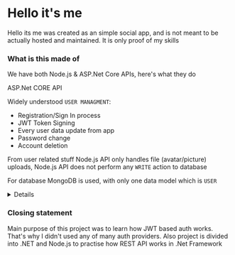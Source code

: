 # Hello it's me
Hello its me was created as an simple social app, and is not meant to be actually hosted and maintained. It is only proof of my skills
### What is this made of
We have both Node.js & ASP.Net Core APIs, here's what they do

ASP.Net CORE API

Widely understood `USER MANAGMENT`:

- Registration/Sign In process
- JWT Token Signing
- Every user data update from app
- Password change
- Account deletion

From user related stuff Node.js API only handles file (avatar/picture) uploads, Node.js API does not perform any `WRITE` action to database

For database MongoDB is used, with only one data model which is `USER`
<details>
  
```c#
namespace hello_its_me_api.Models
{
    [BsonIgnoreExtraElements]
    public class User
    {
        [BsonId]
        [BsonRepresentation(BsonType.ObjectId)]
        public string? Id { get; set; }

        [BsonElement("username")]
        public string? Username { get; set; }

        [BsonElement("password")]
        public string? Password { get; set; }

        [BsonElement("nickname")]
        public string? Nickname { get; set; }

        [BsonElement("status")]
        public string? Status { get; set; }

        [BsonElement("avatarUrl")]
        public string? AvatarUrl { get; set; }

        [BsonElement("pictureUrl")]
        public string? PictureUrl { get; set; }

        [BsonElement("socialAccounts")]

        public List<SocialAccount>? SocialAccounts { get; set; }

        [BsonElement("bio")]
        public string? Bio { get; set; }

        [BsonElement("colorScheme")]
        public string? ColorScheme { get; set; }

        [BsonElement("created")]
        public DateTime? CreatedAt { get; set; }
    }
}
```
</details>

### Closing statement
Main purpose of this project was to learn how JWT based auth works. That's why I didn't used any of many auth providers. Also project is divided into .NET and Node.js to practise how REST API works in .Net Framework
